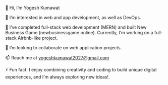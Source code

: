 👋 Hi, I’m Yogesh Kumawat

👀 I’m interested in web and app development, as well as DevOps.

🌱 I’ve completed full-stack web development (MERN) and built New Business Game (newbusinessgame.online). Currently, I’m working on a full-stack Airbnb-like project.

💞️ I’m looking to collaborate on web application projects.

📫 Reach me at yogeshkumawat2027@gmail.com

⚡ Fun fact: I enjoy combining creativity and coding to build unique digital experiences, and I’m always exploring new ideas!.
